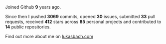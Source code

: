 Joined Github **9** years ago.

Since then I pushed **3069** commits, opened **30** issues, submitted **33** pull requests, received **412** stars across **85** personal projects and contributed to **14** public repositories.

Find out more about me on [lukasbach.com](https://lukasbach.com)
